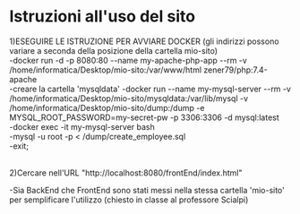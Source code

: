 # Istruzioni all'uso del sito

1)ESEGUIRE LE ISTRUZIONE PER AVVIARE DOCKER (gli indirizzi possono variare a seconda della posizione della cartella mio-sito) <br>
-docker run -d -p 8080:80 --name my-apache-php-app --rm  -v /home/informatica/Desktop/mio-sito:/var/www/html zener79/php:7.4-apache<br>
-creare la cartella 'mysqldata' 
-docker run --name my-mysql-server --rm -v /home/informatica/Desktop/mio-sito/mysqldata:/var/lib/mysql -v /home/informatica/Desktop/mio-sito/dump:/dump -e MYSQL_ROOT_PASSWORD=my-secret-pw -p 3306:3306 -d mysql:latest<br>
-docker exec -it my-mysql-server bash<br>
-mysql -u root -p < /dump/create_employee.sql<br>
-exit;<br><br>

2)Cercare nell'URL "http://localhost:8080/frontEnd/index.html" <br>

-Sia BackEnd che FrontEnd sono stati messi nella stessa cartella 'mio-sito' per semplificare l'utilizzo (chiesto in classe al professore Scialpi)
